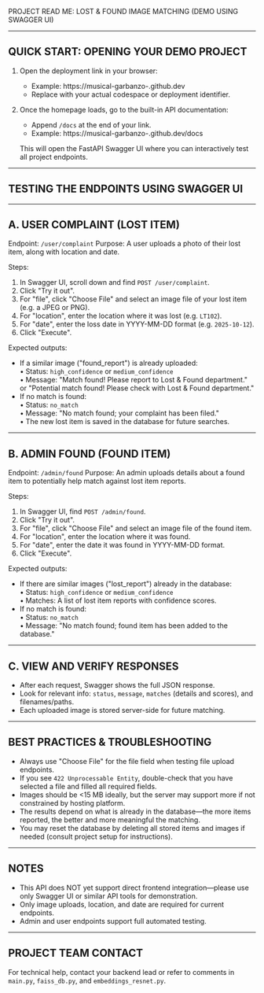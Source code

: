 PROJECT READ ME: LOST & FOUND IMAGE MATCHING (DEMO USING SWAGGER UI)

--------------------------------------------------------
QUICK START: OPENING YOUR DEMO PROJECT
--------------------------------------------------------

1. Open the deployment link in your browser:
   - Example: https://musical-garbanzo-<id>.github.dev
   - Replace <id> with your actual codespace or deployment identifier.

2. Once the homepage loads, go to the built-in API documentation:
   - Append `/docs` at the end of your link.
   - Example: https://musical-garbanzo-<id>.github.dev/docs

   This will open the FastAPI Swagger UI where you can interactively test all project endpoints.

--------------------------------------------------------
TESTING THE ENDPOINTS USING SWAGGER UI
--------------------------------------------------------

---------------------------------------
A. USER COMPLAINT (LOST ITEM)
---------------------------------------
Endpoint: `/user/complaint`
Purpose: A user uploads a photo of their lost item, along with location and date.

Steps:
  1. In Swagger UI, scroll down and find `POST /user/complaint`.
  2. Click "Try it out".
  3. For "file", click "Choose File" and select an image file of your lost item (e.g. a JPEG or PNG).
  4. For "location", enter the location where it was lost (e.g. `LT102`).
  5. For "date", enter the loss date in YYYY-MM-DD format (e.g. `2025-10-12`).
  6. Click "Execute".

Expected outputs:
- If a similar image ("found_report") is already uploaded:  
  • Status: `high_confidence` or `medium_confidence`  
  • Message: "Match found! Please report to Lost & Found department." or "Potential match found! Please check with Lost & Found department."
- If no match is found:  
  • Status: `no_match`  
  • Message: "No match found; your complaint has been filed."  
  • The new lost item is saved in the database for future searches.

---------------------------------------
B. ADMIN FOUND (FOUND ITEM)
---------------------------------------
Endpoint: `/admin/found`
Purpose: An admin uploads details about a found item to potentially help match against lost item reports.

Steps:
  1. In Swagger UI, find `POST /admin/found`.
  2. Click "Try it out".
  3. For "file", click "Choose File" and select an image file of the found item.
  4. For "location", enter the location where it was found.
  5. For "date", enter the date it was found in YYYY-MM-DD format.
  6. Click "Execute".

Expected outputs:
- If there are similar images ("lost_report") already in the database:  
  • Status: `high_confidence` or `medium_confidence`  
  • Matches: A list of lost item reports with confidence scores.
- If no match is found:  
  • Status: `no_match`  
  • Message: "No match found; found item has been added to the database."

---------------------------------------
C. VIEW AND VERIFY RESPONSES
---------------------------------------
- After each request, Swagger shows the full JSON response.
- Look for relevant info: `status`, `message`, `matches` (details and scores), and filenames/paths.
- Each uploaded image is stored server-side for future matching.

--------------------------------------------------------
BEST PRACTICES & TROUBLESHOOTING
--------------------------------------------------------
- Always use "Choose File" for the file field when testing file upload endpoints.
- If you see `422 Unprocessable Entity`, double-check that you have selected a file and filled all required fields.
- Images should be <15 MB ideally, but the server may support more if not constrained by hosting platform.
- The results depend on what is already in the database—the more items reported, the better and more meaningful the matching.
- You may reset the database by deleting all stored items and images if needed (consult project setup for instructions).

--------------------------------------------------------
NOTES
--------------------------------------------------------
- This API does NOT yet support direct frontend integration—please use only Swagger UI or similar API tools for demonstration.
- Only image uploads, location, and date are required for current endpoints.
- Admin and user endpoints support full automated testing.

--------------------------------------------------------
PROJECT TEAM CONTACT
--------------------------------------------------------
For technical help, contact your backend lead or refer to comments in `main.py`, `faiss_db.py`, and `embeddings_resnet.py`.
